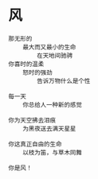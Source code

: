 
# 风

	那无形的
		最大而又最小的生命
			在天地间驰骋
	你喜时的温柔
		怒时的强劲
			告诉万物什么是个性

	每一天
		你总给人一种新的感觉

	你为天空拂去泪痕
		为黑夜送去满天星星
	
	你这真正自由的生命
		以枝为笛，与草木同舞

	你是风！